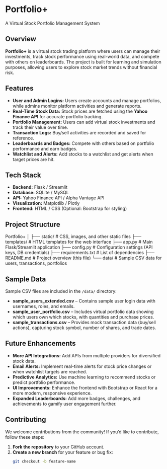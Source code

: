 # Portfolio+  
A Virtual Stock Portfolio Management System

## Overview  
**Portfolio+** is a virtual stock trading platform where users can manage their investments, track stock performance using real-world data, and compete with others on leaderboards. The project is built for learning and simulation purposes, allowing users to explore stock market trends without financial risk.

## Features  
- **User and Admin Logins:** Users create accounts and manage portfolios, while admins monitor platform activities and generate reports.  
- **Real-Time Stock Data:** Stock prices are fetched using the **Yahoo Finance API** for accurate portfolio tracking.  
- **Portfolio Management:** Users can add virtual stock investments and track their value over time.  
- **Transaction Logs:** Buy/sell activities are recorded and saved for reference.  
- **Leaderboards and Badges:** Compete with others based on portfolio performance and earn badges.  
- **Watchlist and Alerts:** Add stocks to a watchlist and get alerts when target prices are hit.

## Tech Stack  
- **Backend:** Flask / Streamlit  
- **Database:** SQLite / MySQL  
- **API:** Yahoo Finance API / Alpha Vantage API  
- **Visualization:** Matplotlib / Plotly  
- **Frontend:** HTML / CSS (Optional: Bootstrap for styling)

## Project Structure  
Portfolio+
│
├── static/            # CSS, images, and other static files
├── templates/         # HTML templates for the web interface
├── app.py             # Main Flask/Streamlit application
├── config.py          # Configuration settings (API keys, DB credentials)
├── requirements.txt   # List of dependencies
├── README.md          # Project overview (this file)
└── data/              # Sample CSV data for users, transactions, portfolios

## Sample Data  
Sample CSV files are included in the `/data/` directory:

- **sample_users_extended.csv** – Contains sample user login data with usernames, roles, and emails.  
- **sample_user_portfolio.csv** – Includes virtual portfolio data showing which users own which stocks, with quantities and purchase prices.  
- **sample_transactions.csv** – Provides mock transaction data (buy/sell actions), capturing stock symbol, number of shares, and trade dates.  

## Future Enhancements  
- **More API Integrations:** Add APIs from multiple providers for diversified stock data.  
- **Email Alerts:** Implement real-time alerts for stock price changes or when watchlist targets are reached.  
- **Predictive Analytics:** Use machine learning to recommend stocks or predict portfolio performance.  
- **UI Improvements:** Enhance the frontend with Bootstrap or React for a more modern, responsive experience.  
- **Expanded Leaderboards:** Add more badges, challenges, and achievements to gamify user engagement further.

## Contributing  
We welcome contributions from the community! If you’d like to contribute, follow these steps:  
1. **Fork the repository** to your GitHub account.  
2. **Create a new branch** for your feature or bug fix:  
   ```bash
   git checkout -b feature-name
